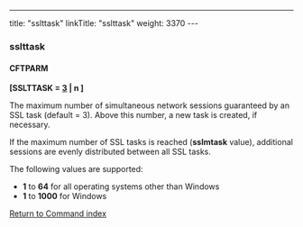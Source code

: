---
title: "sslttask"
linkTitle: "sslttask"
weight: 3370
--- <span id="sslttask"></span>

### sslttask

#### CFTPARM

****[SSLTTASK = <u>3</u> &#124; n ]****

The maximum number of simultaneous network sessions guaranteed by an
SSL task (default = 3). Above this number, a new task is created, if necessary.

If the maximum number of SSL tasks is reached (****sslmtask****
value), additional sessions are evenly distributed between all SSL tasks.

The following values are supported:

- ****1****
    to ****64****
    for all operating systems other than Windows
- ****1****
    to ****1000**** for Windows

[Return to Command index](../../)
